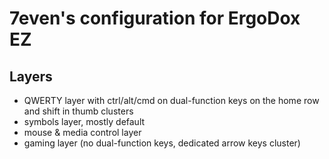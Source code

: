 # 7even's configuration for ErgoDox EZ

## Layers

* QWERTY layer with ctrl/alt/cmd on dual-function keys on the home row and shift in thumb clusters
* symbols layer, mostly default
* mouse & media control layer
* gaming layer (no dual-function keys, dedicated arrow keys cluster)
